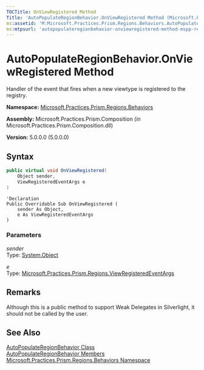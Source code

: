 ```yaml
---
TOCTitle: OnViewRegistered Method
Title: 'AutoPopulateRegionBehavior.OnViewRegistered Method (Microsoft.Practices.Prism.Regions.Behaviors)'
ms:assetid: 'M:Microsoft.Practices.Prism.Regions.Behaviors.AutoPopulateRegionBehavior.OnViewRegistered(System.Object,Microsoft.Practices.Prism.Regions.ViewRegisteredEventArgs)'
ms:mtpsurl: 'autopopulateregionbehavior-onviewregistered-method-mspp-regions-behaviors.md'
---
```


# AutoPopulateRegionBehavior.OnViewRegistered Method

Handler of the event that fires when a new viewtype is registered to the registry.

**Namespace:** [Microsoft.Practices.Prism.Regions.Behaviors](/patterns-practices/reference/mspp-regions-behaviors-namespace)

**Assembly:** Microsoft.Practices.Prism.Composition (in Microsoft.Practices.Prism.Composition.dll)

**Version:** 5.0.0.0 (5.0.0.0)

## Syntax

```C#
public virtual void OnViewRegistered(
	Object sender,
	ViewRegisteredEventArgs e
)
```

```VB
'Declaration
Public Overridable Sub OnViewRegistered ( 
	sender As Object,
	e As ViewRegisteredEventArgs
)
```

### Parameters

*sender*  
Type: [System.Object](http://msdn.microsoft.com/en-us/library/e5kfa45b)

*e*  
Type: [Microsoft.Practices.Prism.Regions.ViewRegisteredEventArgs](/patterns-practices/reference/viewregisteredeventargs-class-mspp-regions)

## Remarks

Although this is a public method to support Weak Delegates in Silverlight, it should not be called by the user.

## See Also

[AutoPopulateRegionBehavior Class](/patterns-practices/reference/autopopulateregionbehavior-class-mspp-regions-behaviors)<br/>
[AutoPopulateRegionBehavior Members](/patterns-practices/reference/autopopulateregionbehavior-members-mspp-regions-behaviors)<br/>
[Microsoft.Practices.Prism.Regions.Behaviors Namespace](/patterns-practices/reference/mspp-regions-behaviors-namespace)<br/>